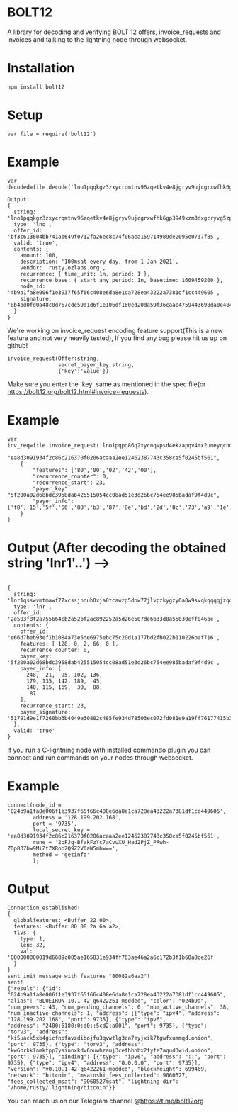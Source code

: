 # BOLT12
A library for decoding and verifying BOLT 12 offers, invoice_requests and invoices and talking to the lightning node through websocket.

# Installation
```npm install bolt12 ```

# Setup
```var file = require('bolt12') ```

# Example
```
var decoded=file.decode('lno1pqqkgz3zxycrqmtnv96zqetkv4e8jgryv9ujcgrxwfhk6gp3949xzm3dxgcryvg5zpe82um50yhx77nvv938xtn0wfn35qspqywq2q2laenqq83qfwdpl28qqmc78ymlvhmxcsywdk5wrjnj36jryg488qwlrnzyjczlqsytf0g06zjgcrtk0n09n5wk78ssdhckpmfqmfvlxm92u36egsmf3kswfpqt70dq6mg4lw3t8qx7feh6c8hxz2vwzsdg4n957z8gh8unx')

Output:
{
  string: 'lno1pqqkgz3zxycrqmtnv96zqetkv4e8jgryv9ujcgrxwfhk6gp3949xzm3dxgcryvg5zpe82um50yhx77nvv938xtn0wfn35qspqywq2q2laenqq83qfwdpl28qqmc78ymlvhmxcsywdk5wrjnj36jryg488qwlrnzyjczlqsytf0g06zjgcrtk0n09n5wk78ssdhckpmfqmfvlxm92u36egsmf3kswfpqt70dq6mg4lw3t8qx7feh6c8hxz2vwzsdg4n957z8gh8unx',
  type: 'lno',
  offer_id: 'bf3c613604bb741ab649f0712fa26ec8c74f06aea159714989de2095e0737f85',
  valid: 'true',
  contents: {
    amount: 100,
    description: '100msat every day, from 1-Jan-2021',
    vendor: 'rusty.ozlabs.org',
    recurrence: { time_unit: 1n, period: 1 },
    recurrence_base: { start_any_period: 1n, basetime: 1609459200 },
    node_id: '4b9a1fa8e006f1e3937f65f66c408e6da8e1ca728ea43222a7381df1cc449605',
    signature: '8b4bd0fd0a48c0d767cde59d1d6f1e106df160ed20da59f36caae4759443698da0e4840bf3da0d6d15fba2b380de4e6fac1ee61298e141a8accb4f08e8b9f933'
  }
}
```

We're working on invoice_request encoding feature support(This is a new feature and not very heavily tested), If you find any bug please hit us up on github!
```
invoice_request(Offer:string, 
                secret_payer_key:string,   
                {'key':'value'})
```
Make sure you enter the 'key' same as mentioned in the spec file(or https://bolt12.org/bolt12.html#invoice-requests).

# Example
```
var inv_req=file.invoice_request('lno1pqpq86q2xycnqvpsd4ekzapqv4mx2uneyqcnqgryv9uhxtpqveex7mfqxyk55ctw95erqv339ss8qun094exzarpzsg8yatnw3ujumm6d3skyuewdaexwxszqy9pcpgptlhxvqq7yp9e58aguqr0rcun0ajlvmzq3ek63cw2w282gv3z5uupmuwvgjtq2sqgqqxj7qqpp5hspuzq0pgmhkcg6tqeclvexaawhylurq90ezqrdcm7gapzvcyfzexkt8nmu628dxr375yjvax3x20cxyty8fg8wrr2dlq3nx45phn2kqru2cg',
    "ea8d3091934f2c86c216370f0206acaaa2ee12462387743c358ca5f0245bf561",
    {
        "features": ['80','00','02','42','00'],
        "recurrence_counter": 0,
        "recurrence_start": 23,
        "payer_key": "5f200a02d68bdc3958dab425515054cc08ad51e3d26bc754ee985badaf9f4d9c",
        "payer_info": ['f8','15','5f','66','88','b3','87','8e','bd','2d','8c','73','a9','1e','58','57']
    }
)
```
# Output (After decoding the obtained string 'lnr1'..') --> 
```

{
  string: 'lnr1qsswvmtmawf77xcssjnnuh0xja0tcawzp5dpw77jlvpzkygzy6a0w9svqkqqqqjzqqjqqf3qtusq5qkk30wrjkx6ksj4z5z5esy2650r6f4uw48wnpd6mtulfkwryy8cz40kdz9ns78t6tvvww53ukzhgsq30uzq29u3m8slwfstkw6qf83s3qkyshlfxntc2qlvquhapq0f5x0lwcthg9dnrkzlpjxczgxfxdfyhelsc8s9hjdqtdgtt93a2hzlrp205hq',
  type: 'lnr',
  offer_id: '2e503f8f2a755664cb2a52bf2ac892252a5d26e507de6b33d8a55030eff046be',
  contents: {
    offer_id: 'e66d7beb93ef1b1084a73e5de6975ebc75c20d1a177bd2fb022b110226baf716',
    features: [ 128, 0, 2, 66, 0 ],
    recurrence_counter: 0,
    payer_key: '5f200a02d68bdc3958dab425515054cc08ad51e3d26bc754ee985badaf9f4d9c',
    payer_info: [
      248,  21,  95, 102, 136,
      179, 135, 142, 189,  45,
      140, 115, 169,  30,  88,
       87
    ],
    recurrence_start: 23,
    payer_signature: '51791d9e1f7260bb3b4049e30882c485fe934d78503ec072fd081e9a19ff76177415b31d85f0c8d8120c933524be7f0c1e05bc9a05b50b5963d55c5f1854fa5c'
  },
  valid: 'true'
}
```
If you run a C-lightning node with installed commando plugin you can connect and run commands on your nodes through websocket.
# Example
```
connect(node_id = '024b9a1fa8e006f1e3937f65f66c408e6da8e1ca728ea43222a7381df1cc449605',
        address = '128.199.202.168',
        port = '9735',
        local_secret_key = 'ea8d3091934f2c86c216370f0206acaaa2ee12462387743c358ca5f0245bf561',
        rune = '2bFJq-BfakFzYc7aCvuXU_Had2PjZ_PRwh-ZDp837bw9MiZtZXRob2Q9Z2V0aW5mbw==',
        method = 'getinfo'
        ); 
```
# Output

```
Connection_established!
{
  globalfeatures: <Buffer 22 00>,
  features: <Buffer 80 08 2a 6a a2>,
  tlvs: {
    type: 1,
    len: 32,
    val: '000000000019d6689c085ae165831e934ff763ae46a2a6c172b3f1b60a8ce26f'
  }
}
sent init message with features "80082a6aa2"!
sent!
{"result": {"id": "024b9a1fa8e006f1e3937f65f66c408e6da8e1ca728ea43222a7381df1cc449605", "alias": "BLUEIRON-10.1-42-g6422261-modded", "color": "024b9a", "num_peers": 43, "num_pending_channels": 0, "num_active_channels": 38, "num_inactive_channels": 1, "address": [{"type": "ipv4", "address": "128.199.202.168", "port": 9735}, {"type": "ipv6", 
"address": "2400:6180:0:d0::5cd2:a001", "port": 9735}, {"type": "torv3", "address": "ki5uack5xb4gicfnpfavzdibojfu3qvwtlg3ca7eyjxik7tgwfxummqd.onion", "port": 9735}, {"type": "torv3", "address": "kw6brkklnmktpp7ysiunxkdv6nuwhzauj3cefhhnbx2fyfe7aqud3wid.onion", "port": 9735}], "binding": [{"type": "ipv6", "address": "::", "port": 9735}, {"type": "ipv4", "address": "0.0.0.0", "port": 9735}], "version": "v0.10.1-42-g6422261-modded", "blockheight": 699469, "network": "bitcoin", "msatoshi_fees_collected": 9060527, "fees_collected_msat": "9060527msat", "lightning-dir": "/home/rusty/.lightning/bitcoin"}}
```

 You can reach us on our Telegram channel @https://t.me/bolt12org